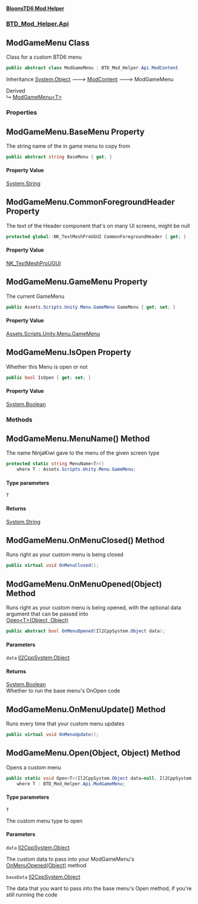 #### [BloonsTD6 Mod Helper](index.md 'index')
### [BTD_Mod_Helper.Api](index.md#BTD_Mod_Helper.Api 'BTD_Mod_Helper.Api')

## ModGameMenu Class

Class for a custom BTD6 menu

```csharp
public abstract class ModGameMenu : BTD_Mod_Helper.Api.ModContent
```

Inheritance [System.Object](https://docs.microsoft.com/en-us/dotnet/api/System.Object 'System.Object') &#129106; [ModContent](BTD_Mod_Helper.Api.ModContent.md 'BTD_Mod_Helper.Api.ModContent') &#129106; ModGameMenu

Derived  
&#8627; [ModGameMenu&lt;T&gt;](BTD_Mod_Helper.Api.ModGameMenu_T_.md 'BTD_Mod_Helper.Api.ModGameMenu<T>')
### Properties

<a name='BTD_Mod_Helper.Api.ModGameMenu.BaseMenu'></a>

## ModGameMenu.BaseMenu Property

The string name of the in game menu to copy from

```csharp
public abstract string BaseMenu { get; }
```

#### Property Value
[System.String](https://docs.microsoft.com/en-us/dotnet/api/System.String 'System.String')

<a name='BTD_Mod_Helper.Api.ModGameMenu.CommonForegroundHeader'></a>

## ModGameMenu.CommonForegroundHeader Property

The text of the Header component that's on many UI screens, might be null

```csharp
protected global::NK_TextMeshProUGUI CommonForegroundHeader { get; }
```

#### Property Value
[NK_TextMeshProUGUI](https://docs.microsoft.com/en-us/dotnet/api/NK_TextMeshProUGUI 'NK_TextMeshProUGUI')

<a name='BTD_Mod_Helper.Api.ModGameMenu.GameMenu'></a>

## ModGameMenu.GameMenu Property

The current GameMenu

```csharp
public Assets.Scripts.Unity.Menu.GameMenu GameMenu { get; set; }
```

#### Property Value
[Assets.Scripts.Unity.Menu.GameMenu](https://docs.microsoft.com/en-us/dotnet/api/Assets.Scripts.Unity.Menu.GameMenu 'Assets.Scripts.Unity.Menu.GameMenu')

<a name='BTD_Mod_Helper.Api.ModGameMenu.IsOpen'></a>

## ModGameMenu.IsOpen Property

Whether this Menu is open or not

```csharp
public bool IsOpen { get; set; }
```

#### Property Value
[System.Boolean](https://docs.microsoft.com/en-us/dotnet/api/System.Boolean 'System.Boolean')
### Methods

<a name='BTD_Mod_Helper.Api.ModGameMenu.MenuName_T_()'></a>

## ModGameMenu.MenuName<T>() Method

The name NinjaKiwi gave to the menu of the given screen type

```csharp
protected static string MenuName<T>()
    where T : Assets.Scripts.Unity.Menu.GameMenu;
```
#### Type parameters

<a name='BTD_Mod_Helper.Api.ModGameMenu.MenuName_T_().T'></a>

`T`

#### Returns
[System.String](https://docs.microsoft.com/en-us/dotnet/api/System.String 'System.String')

<a name='BTD_Mod_Helper.Api.ModGameMenu.OnMenuClosed()'></a>

## ModGameMenu.OnMenuClosed() Method

Runs right as your custom menu is being closed

```csharp
public virtual void OnMenuClosed();
```

<a name='BTD_Mod_Helper.Api.ModGameMenu.OnMenuOpened(Il2CppSystem.Object)'></a>

## ModGameMenu.OnMenuOpened(Object) Method

Runs right as your custom menu is being opened, with the optional data argument that can be passed into  
[Open&lt;T&gt;(Object, Object)](BTD_Mod_Helper.Api.ModGameMenu.md#BTD_Mod_Helper.Api.ModGameMenu.Open_T_(Il2CppSystem.Object,Il2CppSystem.Object) 'BTD_Mod_Helper.Api.ModGameMenu.Open<T>(Il2CppSystem.Object, Il2CppSystem.Object)')

```csharp
public abstract bool OnMenuOpened(Il2CppSystem.Object data);
```
#### Parameters

<a name='BTD_Mod_Helper.Api.ModGameMenu.OnMenuOpened(Il2CppSystem.Object).data'></a>

`data` [Il2CppSystem.Object](https://docs.microsoft.com/en-us/dotnet/api/Il2CppSystem.Object 'Il2CppSystem.Object')

#### Returns
[System.Boolean](https://docs.microsoft.com/en-us/dotnet/api/System.Boolean 'System.Boolean')  
Whether to run the base menu's OnOpen code

<a name='BTD_Mod_Helper.Api.ModGameMenu.OnMenuUpdate()'></a>

## ModGameMenu.OnMenuUpdate() Method

Runs every time that your custom menu updates

```csharp
public virtual void OnMenuUpdate();
```

<a name='BTD_Mod_Helper.Api.ModGameMenu.Open_T_(Il2CppSystem.Object,Il2CppSystem.Object)'></a>

## ModGameMenu.Open<T>(Object, Object) Method

Opens a custom menu

```csharp
public static void Open<T>(Il2CppSystem.Object data=null, Il2CppSystem.Object baseData=null)
    where T : BTD_Mod_Helper.Api.ModGameMenu;
```
#### Type parameters

<a name='BTD_Mod_Helper.Api.ModGameMenu.Open_T_(Il2CppSystem.Object,Il2CppSystem.Object).T'></a>

`T`

The custom menu type to open
#### Parameters

<a name='BTD_Mod_Helper.Api.ModGameMenu.Open_T_(Il2CppSystem.Object,Il2CppSystem.Object).data'></a>

`data` [Il2CppSystem.Object](https://docs.microsoft.com/en-us/dotnet/api/Il2CppSystem.Object 'Il2CppSystem.Object')

The custom data to pass into your ModGameMenu's [OnMenuOpened(Object)](BTD_Mod_Helper.Api.ModGameMenu.md#BTD_Mod_Helper.Api.ModGameMenu.OnMenuOpened(Il2CppSystem.Object) 'BTD_Mod_Helper.Api.ModGameMenu.OnMenuOpened(Il2CppSystem.Object)') method

<a name='BTD_Mod_Helper.Api.ModGameMenu.Open_T_(Il2CppSystem.Object,Il2CppSystem.Object).baseData'></a>

`baseData` [Il2CppSystem.Object](https://docs.microsoft.com/en-us/dotnet/api/Il2CppSystem.Object 'Il2CppSystem.Object')

The data that you want to pass into the base menu's Open method, if you're still running the code